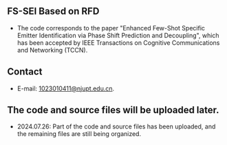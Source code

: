 ## FS-SEI Based on RFD
* The code corresponds to the paper "Enhanced Few-Shot Specific Emitter Identification via Phase Shift Prediction and Decoupling", which has been accepted by IEEE Transactions on Cognitive Communications and Networking (TCCN).

## Contact
* E-mail: [1023010411@njupt.edu.cn](mailto:1023010411@njupt.edu.cn).

## The code and source files will be uploaded later.
* 2024.07.26: Part of the code and source files has been uploaded, and the remaining files are still being organized.

